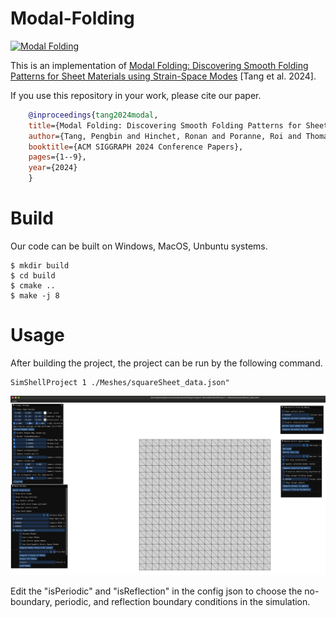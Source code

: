 
# Modal-Folding
<p align="left">
<a href="https://tangpengbin.github.io/publications/Folding/index.html"><img alt="Modal Folding" src="https://tangpengbin.github.io/publications/Folding/project_files/images/teaser.jpg" width="30%"></a>
</p>

This is an implementation of [Modal Folding: Discovering Smooth Folding Patterns for Sheet Materials using Strain-Space Modes](https://tangpengbin.github.io/publications/Folding/index.html) [Tang et al. 2024].

If you use this repository in your work, please cite our paper.

```bibtex
    @inproceedings{tang2024modal,
    title={Modal Folding: Discovering Smooth Folding Patterns for Sheet Materials using Strain-Space Modes},
    author={Tang, Pengbin and Hinchet, Ronan and Poranne, Roi and Thomaszewski, Bernhard and Coros, Stelian},
    booktitle={ACM SIGGRAPH 2024 Conference Papers},
    pages={1--9},
    year={2024}
    }
```

# Build
Our code can be built on Windows, MacOS, Unbuntu systems.

```console
$ mkdir build
$ cd build
$ cmake ..
$ make -j 8
```

# Usage
After building the project, the project can be run by the following command.

```console
SimShellProject 1 ./Meshes/squareSheet_data.json"
```

![alt text](image.png)

Edit the "isPeriodic" and "isReflection" in the config json to choose the no-boundary, periodic, and reflection boundary conditions in the simulation.
